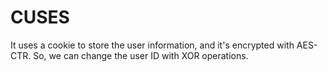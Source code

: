 # CUSES

It uses a cookie to store the user information, and it's encrypted
with AES-CTR. So, we can change the user ID with XOR operations.